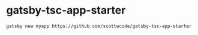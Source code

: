 # gatsby-tsc-app-starter

```
gatsby new myapp https://github.com/scottwcode/gatsby-tsc-app-starter
```
